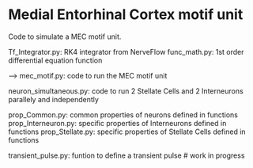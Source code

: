 # Medial Entorhinal Cortex motif unit

Code to simulate a MEC motif unit.

Tf_Integrator.py:	RK4 integrator from NerveFlow
func_math.py:	1st order differential equation function

--> mec_motif.py: code to run the MEC motif unit

neuron_simultaneous.py:	code to run 2 Stellate Cells and 2 Interneurons parallely and independently

prop_Common.py: common properties of neurons defined in functions
prop_Interneuron.py:	specific properties of Interneurons defined in functions
prop_Stellate.py:	specific properties of Stellate Cells defined in functions

transient_pulse.py: funtion to define a transient pulse  # work in progress
